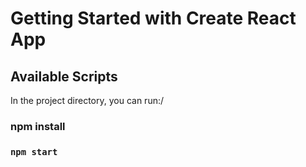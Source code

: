 # Getting Started with Create React App



## Available Scripts

In the project directory, you can run:/

### npm install 

### `npm start`



